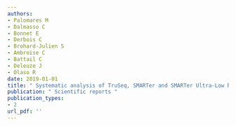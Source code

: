 ```yaml
---
authors: 
- Palomares M 
- Dalmasso C 
- Bonnet E 
- Derbois C 
- Brohard-Julien S 
- Ambroise C 
- Battail C 
- Deleuze J 
- Olaso R 
date: 2019-01-01
title: " Systematic analysis of TruSeq, SMARTer and SMARTer Ultra-Low RNA-seq kits for standard, low and ultra-low quantity samples "
publication: " Scientific reports "
publication_types:
- 2
url_pdf: ''
---
```

